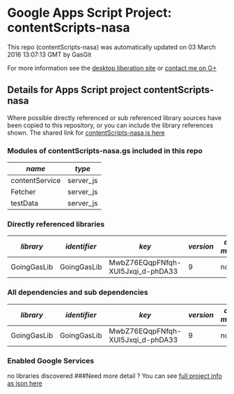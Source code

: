# Google Apps Script Project: contentScripts-nasa
This repo (contentScripts-nasa) was automatically updated on 03 March 2016 13:07:13 GMT by GasGit

For more information see the [desktop liberation site](http://ramblings.mcpher.com/Home/excelquirks/drivesdk/gettinggithubready "desktop liberation") or [contact me on G+](https://plus.google.com/+BruceMcpherson "Bruce McPherson - GDE")
## Details for Apps Script project contentScripts-nasa
Where possible directly referenced or sub referenced library sources have been copied to this repository, or you can include the library references shown. 
The shared link for [contentScripts-nasa is here](https://script.google.com/d/1XMV_ikXYoVNfaEMqmMdrb_JqXjJnqJ9e--UwZU5IVWsRTdDAljDBpFse/edit?usp=sharing "open in the GAS IDE")

### Modules of contentScripts-nasa.gs included in this repo
*name*|*type*
--- | --- 
contentService| server_js
Fetcher| server_js
testData| server_js
### Directly referenced libraries
*library*|*identifier*|*key*|*version*|*dev mode*|*source*|
--- | --- | --- | --- | --- | --- 
GoingGasLib| GoingGasLib|MwbZ76EQqpFNfqh-XUl5Jxqi_d-phDA33|9|no|no
### All dependencies and sub dependencies
*library*|*identifier*|*key*|*version*|*dev mode*|*source*|
--- | --- | --- | --- | --- | --- 
GoingGasLib| GoingGasLib|MwbZ76EQqpFNfqh-XUl5Jxqi_d-phDA33|9|no|no
### Enabled Google Services
no libraries discovered
###Need more detail ?
You can see [full project info as json here](info.json)
